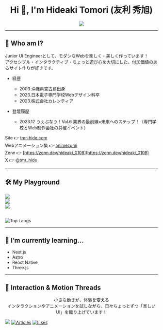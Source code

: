 <h1 align="center">Hi 👋, I'm Hideaki Tomori (友利 秀旭)</h1>
<p align="center">
  <img src="https://readme-typing-svg.herokuapp.com?font=Fira+Code&duration=4000&pause=1000&color=F78585&center=true&vCenter=true&width=435&lines=🎨+Creative+Front-end+Engineer;⚡+GSAP+Motion+Lover;👾+Vue+%7C+React+Explorer" />
</p>

---

## 🧠 Who am I?
<p>
Junior UI Engineerとして、モダンなWebを楽しく・美しく作っています！<br>
アクセシブル・インタラクティブ・ちょっと遊び心を大切にした、付加価値のあるサイト作りが好きです。
<p>

- 経歴
  - 2003.沖縄県宮古島出身
  - 2023.日本電子専門学校Webデザイン科卒
  - 2023.株式会社カレンティア
 
- 登壇履歴
  - 2023.12 うぇぶなう！Vol.6 業界の最前線×未来へのステップ！（専門学校とWeb制作会社の共催イベント）

Site 👉 [tmr-hide.com](https://tmr-hide.com/)
<br>
Webアニメーション集 👉 [animezumi](https://tmr-hide.com/animezumi/)
<br>
Zenn 👉 [https://zenn.dev/hideaki_0108](https://zenn.dev/hideaki_0108)
<br>
X  👉 [@tmr_hide](https://x.com/tmr_hide)


---

## 🛠️ My Playground
<div style="align: left;">
  <img src="https://skillicons.dev/icons?i=html,pug,css,sass&perline=4" />
</div>

<div style="align: left;">
  <img src="https://skillicons.dev/icons?i=js,ts,jquery,jest,vue,pinia,react,astro&perline=8" />
</div>

<div style="align: left;">
  <img src="https://skillicons.dev/icons?i=xd,figma&perline=2" />
</div>

<br>

![Top Langs](https://github-readme-stats.vercel.app/api/top-langs/?username=hideaki-0108&layout=compact)

---

## 🔭 I’m currently learning...
- Next.js
- Astro
- React Native
- Three.js

---

## 🧶 Interaction & Motion Threads

<p align="center">
  小さな動きが、体験を変える<br>
  インタラクションやアニメーションを試しながら、日々ちょっとずつ「楽しいUI」を織り上げています！
</p>


![](https://komarev.com/ghpvc/?username=hideaki-0108)
[![Articles](https://badgen.org/img/zenn/hideaki_0108/articles?style=plastic)](https://zenn.dev/hideaki_0108)
[![Likes](https://badgen.org/img/zenn/hideaki_0108/likes?style=plastic)](https://zenn.dev/hideaki_0108)
